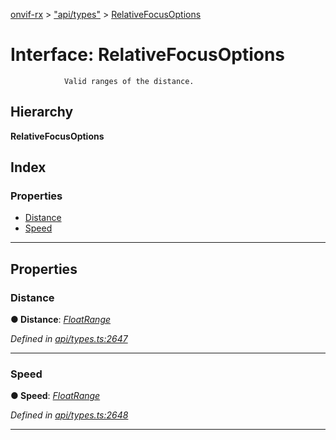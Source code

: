 [onvif-rx](../README.md) > ["api/types"](../modules/_api_types_.md) > [RelativeFocusOptions](../interfaces/_api_types_.relativefocusoptions.md)

# Interface: RelativeFocusOptions

```
            Valid ranges of the distance.
```

## Hierarchy

**RelativeFocusOptions**

## Index

### Properties

* [Distance](_api_types_.relativefocusoptions.md#distance)
* [Speed](_api_types_.relativefocusoptions.md#speed)

---

## Properties

<a id="distance"></a>

###  Distance

**● Distance**: *[FloatRange](_api_types_.floatrange.md)*

*Defined in [api/types.ts:2647](https://github.com/patrickmichalina/onvif-rx/blob/034e4d6/src/api/types.ts#L2647)*

___
<a id="speed"></a>

###  Speed

**● Speed**: *[FloatRange](_api_types_.floatrange.md)*

*Defined in [api/types.ts:2648](https://github.com/patrickmichalina/onvif-rx/blob/034e4d6/src/api/types.ts#L2648)*

___

